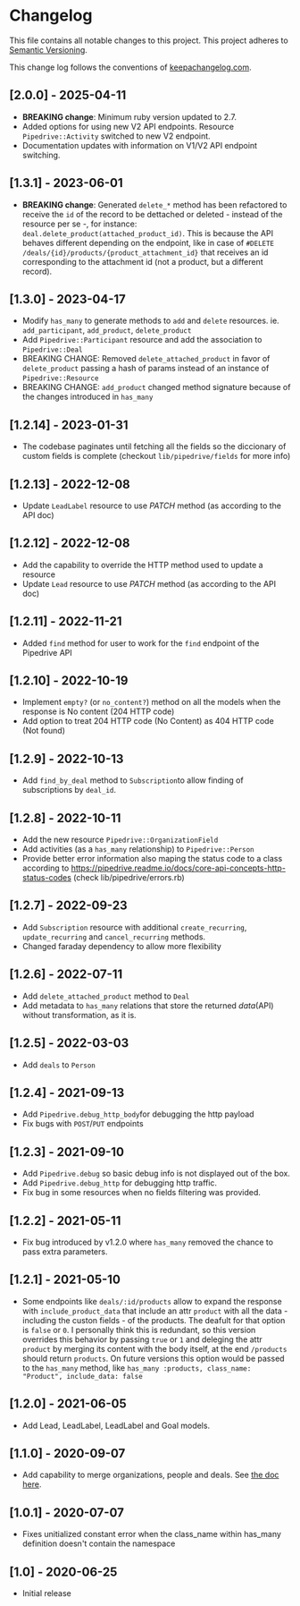 # Changelog

This file contains all notable changes to this project.
This project adheres to [Semantic Versioning](http://semver.org/).

This change log follows the conventions of [keepachangelog.com](http://keepachangelog.com/).

## [2.0.0] - 2025-04-11
- **BREAKING change**: Minimum ruby version updated to 2.7.
- Added options for using new V2 API endpoints. Resource `Pipedrive::Activity` switched to new V2 endpoint.
- Documentation updates with information on V1/V2 API endpoint switching.
## [1.3.1] - 2023-06-01

- **BREAKING change**: Generated `delete_*` method has been refactored to receive the `id` of the record to be dettached or deleted - instead of the resource per se -, for instance: `deal.delete_product(attached_product_id)`. This is because the API behaves different depending on the endpoint, like in case of `#DELETE /deals/{id}/products/{product_attachment_id}` that receives an id corresponding to the attachment id (not a product, but a different record).

## [1.3.0] - 2023-04-17

- Modify `has_many` to generate methods to `add` and `delete` resources. ie. `add_participant`, `add_product`, `delete_product`
- Add `Pipedrive::Participant` resource and add the association to `Pipedrive::Deal`
- BREAKING CHANGE: Removed `delete_attached_product` in favor of `delete_product` passing a hash of params instead of an instance of `Pipedrive::Resource`
- BREAKING CHANGE: `add_product` changed method signature because of the changes introduced in `has_many`

## [1.2.14] - 2023-01-31

- The codebase paginates until fetching all the fields so the diccionary of custom fields is complete (checkout `lib/pipedrive/fields` for more info)

## [1.2.13] - 2022-12-08

- Update `LeadLabel` resource to use _PATCH_ method (as according to the API doc)

## [1.2.12] - 2022-12-08

- Add the capability to override the HTTP method used to update a resource
- Update `Lead` resource to use _PATCH_ method (as according to the API doc)

## [1.2.11] - 2022-11-21

- Added `find` method for user to work for the `find` endpoint of the Pipedrive API

## [1.2.10] - 2022-10-19

- Implement `empty?` (or `no_content?`) method on all the models when the response is No content (204 HTTP code)
- Add option to treat 204 HTTP code (No Content) as 404 HTTP code (Not found)

## [1.2.9] - 2022-10-13

- Add `find_by_deal` method to `Subscription`to allow finding of subscriptions by `deal_id`.

## [1.2.8] - 2022-10-11

- Add the new resource `Pipedrive::OrganizationField`
- Add activities (as a `has_many` relationship) to `Pipedrive::Person`
- Provide better error information also maping the status code to a class according to https://pipedrive.readme.io/docs/core-api-concepts-http-status-codes (check lib/pipedrive/errors.rb)

## [1.2.7] - 2022-09-23

- Add `Subscription` resource with additional `create_recurring`, `update_recurring` and `cancel_recurring` methods.
- Changed faraday dependency to allow more flexibility

## [1.2.6] - 2022-07-11

- Add `delete_attached_product` method to `Deal`
- Add metadata to `has_many` relations that store the returned _data_(API) without transformation, as it is.

## [1.2.5] - 2022-03-03

- Add `deals` to `Person`

## [1.2.4] - 2021-09-13

- Add `Pipedrive.debug_http_body`for debugging the http payload
- Fix bugs with `POST`/`PUT` endpoints

## [1.2.3] - 2021-09-10

- Add `Pipedrive.debug` so basic debug info is not displayed out of the box.
- Add `Pipedrive.debug_http` for debugging http traffic.
- Fix bug in some resources when no fields filtering was provided.

## [1.2.2] - 2021-05-11

- Fix bug introduced by v1.2.0 where `has_many` removed the chance to pass extra parameters.

## [1.2.1] - 2021-05-10

- Some endpoints like `deals/:id/products` allow to expand the response with `include_product_data` that include an attr `product` with all the data - including the custon fields - of the products. The deafult for that option is `false` or `0`. I personally think this is redundant, so this version overrides this behavior by passing `true` or `1` and deleging the attr `product` by merging its content with the body itself, at the end `/products` should return `products`. On future versions this option would be passed to the `has_many` method, like `has_many :products, class_name: "Product", include_data: false`

## [1.2.0] - 2021-06-05

- Add Lead, LeadLabel, LeadLabel and Goal models.

## [1.1.0] - 2020-09-07

- Add capability to merge organizations, people and deals. See [the doc here](https://developers.pipedrive.com/docs/api/v1/#!/Organizations/put_organizations_id_merge).

## [1.0.1] - 2020-07-07

- Fixes unitialized constant error when the class_name within has_many definition doesn't contain the namespace

## [1.0] - 2020-06-25

- Initial release
